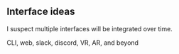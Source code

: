 ## Interface ideas

I suspect multiple interfaces will be integrated over time. 

CLI, web, slack, discord, VR, AR, and beyond